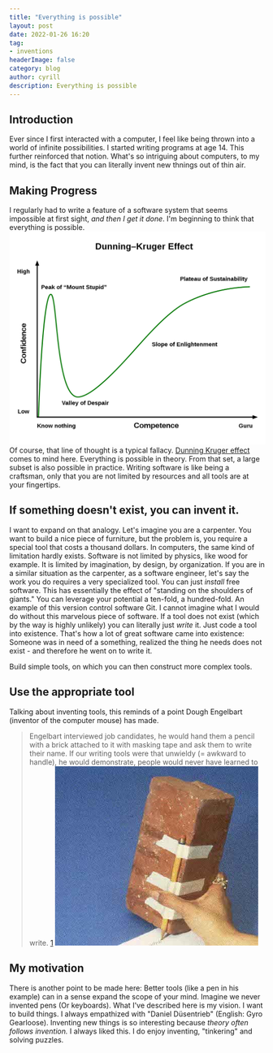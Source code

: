 ```yaml
---
title: "Everything is possible"
layout: post
date: 2022-01-26 16:20
tag: 
- inventions
headerImage: false
category: blog
author: cyrill
description: Everything is possible
---
```


## Introduction
Ever since I first interacted with a computer, I feel like being thrown into a world of infinite possibilities. I started writing programs at age 14. This further reinforced that notion. What's so intriguing about computers, to my mind, is the fact that you can literally invent new thnings out of thin air.   
## Making Progress

I regularly had to write a feature of a software system that seems impossible at first sight, _and then I get it done_. 
I'm beginning to think that everything is possible. 
![Dunning Kruger](../assets/images/dunning_kruger_effect.png)
Of course, that line of thought is a typical fallacy. [Dunning Kruger effect](https://en.wikipedia.org/wiki/Dunning%E2%80%93Kruger_effect) comes to mind here. 
Everything is possible in theory. From that set, a large subset is also possible in practice. Writing software is like being a craftsman, only that you are not limited by resources and all tools are at your fingertips.

## If something doesn't exist, you can invent it.
I want to expand on that analogy. 
Let's imagine you are a carpenter. You want to build a nice piece of furniture, but the problem is, you require a special tool that costs a thousand dollars. In computers, the same kind of limitation hardly exists. 
Software is not limited by physics, like wood for example. It is limited by imagination, by design, by organization.
If you are in a similar situation as the carpenter, as a software engineer, let's say the work you do requires a very specialized tool. You can just _install_ free software. This has essentially the effect of "standing on the shoulders of giants."  You can leverage your potential a ten-fold, a hundred-fold. An example of this version control software Git. I cannot imagine what I would do without this marvelous piece of software.
If a tool does not exist (which by the way is highly unlikely) you can literally just _write_ it. Just code a tool into existence. That's how a lot of great software came into existence: Someone was in need of a something, realized the thing he needs does not exist - and therefore he went on to write it. 

Build simple tools, on which you can then construct more complex tools. 

## Use the appropriate tool
Talking about inventing tools, this reminds of a point Dough Engelbart (inventor of the computer mouse) has made.
> Engelbart interviewed job candidates, he would hand them a pencil with a brick attached to it with masking tape and ask them to write their name.
If our writing tools were that unwieldy (= awkward to handle), he would demonstrate, people would never have learned to write. [1](https://www.washingtonpost.com/business/douglas-engelbart-computer-visionary-and-inventor-of-the-mouse-dies-at-88/2013/07/03/1439b508-0264-11e2-9b24-ff730c7f6312_story.html)
![Brick](../assets/images/brick-pencil.jpg)

## My motivation
There is another point to be made here: Better tools (like a pen in his example) can in a sense expand the scope of your mind. Imagine we never invented pens (Or keyboards).
What I've described here is my vision. I want to build things. I always empathized with "Daniel Düsentrieb" (English: Gyro Gearloose). Inventing new things is so interesting because _theory often follows invention._ I always liked this. I do enjoy inventing, "tinkering" and solving puzzles. 